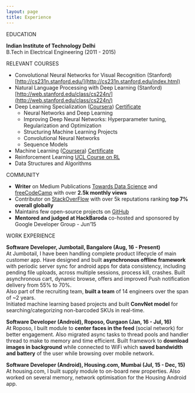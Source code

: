 ```yaml
---
layout: page
title: Experience
---
```

EDUCATION

**Indian Institute of Technology Delhi**  
B.Tech in Electrical Engineering (2011 - 2015)

RELEVANT COURSES
* Convolutional Neural Networks for Visual Recognition (Stanford) [http://cs231n.stanford.edu/](http://cs231n.stanford.edu/index.html)
* Natural Language Processing with Deep Learning (Stanford) [http://web.stanford.edu/class/cs224n/](http://web.stanford.edu/class/cs224n/)
* Deep Learning Specialization ([Coursera](https://www.coursera.org/specializations/deep-learning)) [Certificate](https://www.coursera.org/account/accomplishments/specialization/7ZMQ2T34CKY7)
  * Neural Networks and Deep Learning
  * Improving Deep Neural Networks: Hyperparameter tuning, Regularization and Optimization
  * Structuring Machine Learning Projects
  * Convolutional Neural Networks
  * Sequence Models
* Machine Learning ([Coursera](https://www.coursera.org/learn/machine-learning)) [Certificate](https://www.coursera.org/account/accomplishments/records/DJYR8NPWLFEB)
* Reinforcement Learning [UCL Course on RL](http://www0.cs.ucl.ac.uk/staff/d.silver/web/Teaching.html)
* Data Structures and Algorithms  

COMMUNITY

* **Writer** on Medium Publications [Towards Data Science](https://towardsdatascience.com/@rohitarya) and [freeCodeCamp](https://medium.freecodecamp.org/@rohitarya) with over **2.5k monthly views**
* Contributor on [StackOverFlow](https://stackoverflow.com/users/2720553/rohit-arya) with over 5k reputations ranking **top 7% overall globally**
* Maintains few open-source projects on [GitHub](https://github.com/aryarohit07)
* **Mentored and judged at HackBaroda** co-hosted and sponsored by Google Developer Group - Jun’15  

WORK EXPERIENCE

**Software Developer, Jumbotail, Bangalore (Aug, 16 - Present)**  
At Jumbotail, I have been handling complete product lifecycle of main customer app. Have designed and built **asynchronous offline framework** with periodic server sync for android apps for data consistency, including pending file uploads, across multiple sessions, process kill, crashes. Built asynchronous cart, dynamic browse, offers and improved Push notification delivery from 55% to 70%.  
Also part of the recruiting team, **built a team** of 14 engineers over the span of ~2 years.  
Initiated machine learning based projects and built **ConvNet model** for searching/categorizing non-barcoded SKUs in real-time.

**Software Developer (Android), Roposo, Gurgaon (Jan, 16 - Jul, 16)**  
At Roposo, I built module to **center faces in the feed** (social network) for better engagement. Also migrated async tasks to thread pools and handler thread to make to memory and time efficient.
Built framework to **download images in background** while connected to WiFi which **saved bandwidth and battery** of the user while browsing over mobile network.

**Software Developer (Android), Housing.com, Mumbai (Jul, 15 - Dec, 15)**  
At housing.com, I built supply module to on-board new properties. Also worked on several memory, network optimisation for the Housing Android app.
